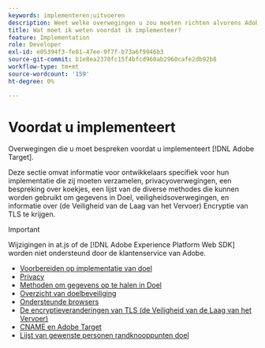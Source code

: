 ```yaml
---
keywords: implementeren;uitvoeren
description: Weet welke overwegingen u zou moeten richten alvorens Adobe Target uit te voeren.
title: Wat moet ik weten voordat ik implementeer?
feature: Implementation
role: Developer
exl-id: e05394f3-fe81-47ee-9f7f-b73a6f9946b3
source-git-commit: b1e8ea2370fc15f4bfcd960ab2960cafe2db92b8
workflow-type: tm+mt
source-wordcount: '159'
ht-degree: 0%

---
```


# Voordat u implementeert

Overwegingen die u moet bespreken voordat u implementeert [!DNL Adobe Target].

Deze sectie omvat informatie voor ontwikkelaars specifiek voor hun implementatie die zij moeten verzamelen, privacyoverwegingen, een bespreking over koekjes, een lijst van de diverse methodes die kunnen worden gebruikt om gegevens in Doel, veiligheidsoverwegingen, en informatie over (de Veiligheid van de Laag van het Vervoer) Encryptie van TLS te krijgen.

>[!IMPORTANT]
>
>Wijzigingen in at.js of de [!DNL Adobe Experience Platform Web SDK] worden niet ondersteund door de klantenservice van Adobe.

- [Voorbereiden op implementatie van doel](https://developer.adobe.com/target/before-implement/prepare-to-implement-target/)
- [Privacy](https://developer.adobe.com/target/before-implement/privacy/privacy/)
- [Methoden om gegevens op te halen in Doel](https://developer.adobe.com/target/before-implement/methods-to-get-data-into-target/methods-to-get-data-into-target/)
- [Overzicht van doelbeveiliging](https://developer.adobe.com/target/before-implement/target-security-overview/)
- [Ondersteunde browsers](https://developer.adobe.com/target/before-implement/supported-browsers/)
- [De encryptieveranderingen van TLS (de Veiligheid van de Laag van het Vervoer)](https://developer.adobe.com/target/before-implement/tls-transport-layer-security-encryption/)
- [CNAME en Adobe Target](https://developer.adobe.com/target/before-implement/implement-cname-support-in-target/)
- [Lijst van gewenste personen randknooppunten doel](https://developer.adobe.com/target/before-implement/privacy/allowlist-edges/)
